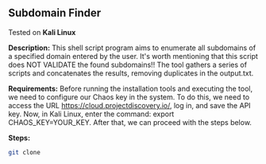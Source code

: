 ## Subdomain Finder

Tested on **Kali Linux**

**Description:** This shell script program aims to enumerate all subdomains of a specified domain entered by the user. It's worth mentioning that this script does NOT VALIDATE the found subdomains!! The tool gathers a series of scripts and concatenates the results, removing duplicates in the output.txt.  

**Requirements:** Before running the installation tools and executing the tool, we need to configure our Chaos key in the system. To do this, we need to access the URL https://cloud.projectdiscovery.io/, log in, and save the API key. Now, in Kali Linux, enter the command: export CHAOS_KEY=YOUR_KEY. After that, we can proceed with the steps below.

**Steps:**
```sh
git clone
```
